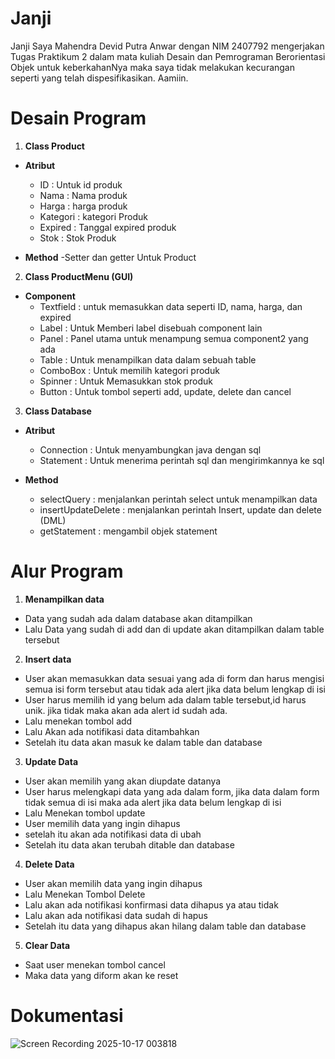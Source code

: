 # Janji
Janji Saya Mahendra Devid Putra Anwar dengan NIM 2407792 mengerjakan Tugas Praktikum 2 dalam mata kuliah Desain dan Pemrograman Berorientasi Objek untuk keberkahanNya maka saya tidak melakukan kecurangan seperti yang telah dispesifikasikan. Aamiin.

# Desain Program
1. **Class Product**
- **Atribut**
  - ID : Untuk id produk
  - Nama : Nama produk
  - Harga : harga produk
  - Kategori : kategori Produk
  - Expired : Tanggal expired produk
  - Stok : Stok Produk
    
- **Method**
  -Setter dan getter Untuk Product
  
2. **Class ProductMenu (GUI)**
- **Component**
  - Textfield : untuk memasukkan data seperti ID, nama, harga, dan expired
  - Label : Untuk Memberi label disebuah component lain
  - Panel : Panel utama untuk menampung semua component2 yang ada
  - Table : Untuk menampilkan data dalam sebuah table
  - ComboBox : Untuk memilih kategori produk
  - Spinner : Untuk Memasukkan stok produk
  - Button : Untuk tombol seperti add, update, delete dan cancel
 
3. **Class Database**
- **Atribut**
  - Connection : Untuk menyambungkan java dengan sql
  - Statement : Untuk menerima perintah sql dan mengirimkannya ke sql
 
- **Method**
  - selectQuery : menjalankan perintah select untuk menampilkan data
  - insertUpdateDelete : menjalankan perintah Insert, update dan delete (DML)
  - getStatement : mengambil objek statement

# Alur Program
1. **Menampilkan data**
- Data yang sudah ada dalam database akan ditampilkan
- Lalu Data yang sudah di add dan di update akan ditampilkan dalam table tersebut
  
2. **Insert data**
- User akan memasukkan data sesuai yang ada di form dan harus mengisi semua isi form tersebut atau tidak ada alert jika data belum lengkap di isi
- User harus memilih id yang belum ada dalam table tersebut,id harus unik. jika tidak maka akan ada alert id sudah ada.
- Lalu menekan tombol add
- Lalu Akan ada notifikasi data ditambahkan
- Setelah itu data akan masuk ke dalam table dan database
  
3. **Update Data**
- User akan memilih yang akan diupdate datanya
- User harus melengkapi data yang ada dalam form, jika data dalam form tidak semua di isi maka ada alert jika data belum lengkap di isi
- Lalu Menekan tombol update
- User memilih data yang ingin dihapus
- setelah itu akan ada notifikasi data di ubah
- Setelah itu data akan terubah ditable dan database
  
4. **Delete Data**
- User akan memilih data yang ingin dihapus
- Lalu Menekan Tombol Delete
- Lalu akan ada notifikasi konfirmasi data dihapus ya atau tidak
- Lalu akan ada notifikasi data sudah di hapus
- Setelah itu data yang dihapus akan hilang dalam table dan database
  
5. **Clear Data**
- Saat user menekan tombol cancel
- Maka data yang diform akan ke reset

# Dokumentasi
![Screen Recording 2025-10-17 003818](https://github.com/user-attachments/assets/88be8839-a258-45d9-b7ec-5ec08979b692)

